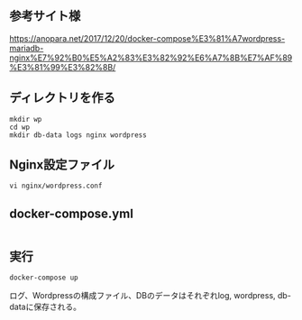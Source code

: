 ## 参考サイト様
https://anopara.net/2017/12/20/docker-compose%E3%81%A7wordpress-mariadb-nginx%E7%92%B0%E5%A2%83%E3%82%92%E6%A7%8B%E7%AF%89%E3%81%99%E3%82%8B/


## ディレクトリを作る
```
mkdir wp
cd wp
mkdir db-data logs nginx wordpress
```

## Nginx設定ファイル
```
vi nginx/wordpress.conf
```

## docker-compose.yml
```

```

## 実行
```
docker-compose up
```

ログ、Wordpressの構成ファイル、DBのデータはそれぞれlog, wordpress, db-dataに保存される。


